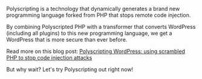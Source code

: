 Polyscripting is a technology that dynamically generates a brand new
programming language forked from PHP that stops remote code injection.

By combining Polyscripted PHP with a transformer that converts WordPress
(including all plugins) to this new programming language, we get
a WordPress that is more secure than ever before.

Read more on this blog post: [Polyscripting WordPress: using scrambled PHP to stop code injection attacks](https://blog.polyverse.io/polyscripting-wordpress-using-scrambled-php-to-stop-code-injection-attacks-b0ceb9fc3d91)

But why wait? Let's try Polyscripting out right now!
